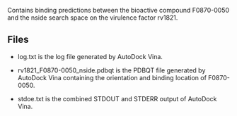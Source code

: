 Contains binding predictions between the bioactive compound F0870-0050 and the nside search space on the virulence factor rv1821.

## Files

- log.txt is the log file generated by AutoDock Vina.

- rv1821_F0870-0050_nside.pdbqt is the PDBQT file generated by AutoDock Vina containing the orientation and binding location of F0870-0050.

- stdoe.txt is the combined STDOUT and STDERR output of AutoDock Vina.

